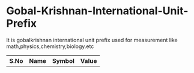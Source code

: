 # Gobal-Krishnan-International-Unit-Prefix
It is gobalkrishnan international unit prefix used for measurement like math,physics,chemistry,biology.etc
<table>
<tr>
  <th>S.No</th>
  <th>Name</th>
  <th>Symbol</th>
  <th>Value</th>
</tr>

</table>
